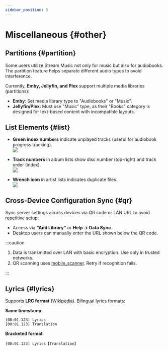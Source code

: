 ```yaml
---
sidebar_position: 5
---
```


# Miscellaneous {#other}

## Partitions {#partition}

Some users utilize Stream Music not only for music but also for audiobooks. The partition feature helps separate different audio types to avoid interference.

Currently, **Emby, Jellyfin, and Plex** support multiple media libraries (partitions):

- **Emby**: Set media library type to "Audiobooks" or "Music".
- **Jellyfin/Plex**: Must use "Music" type, as their "Books" category is designed for text-based content with incompatible layouts.

## List Elements {#list}

- **Green index numbers** indicate unplayed tracks (useful for audiobook progress tracking).  
  ![](https://oss.aqzscn.cn/resource/blog/img/2024/90011-293fd6ac80a1ce9bc85adf176c807e19.png)

- **Track numbers** in album lists show disc number (top-right) and track order (index).  
  ![](https://oss.aqzscn.cn/resource/blog/img/2024/90642-5882f5ffcf3b92988a49aaa5dac913c3.png)

- **Wrench icon** in artist lists indicates duplicate files.  
  ![](https://oss.aqzscn.cn/resource/blog/img/2024/7ec2a-423ad72f94ace289a7d801936d02e3f6.png)

## Cross-Device Configuration Sync {#qr}

Sync server settings across devices via QR code or LAN URL to avoid repetitive setup:

- Access via **"Add Library"** or **Help → Data Sync**.
- Desktop users can manually enter the URL shown below the QR code.

:::caution

1. Data is transmitted over LAN with basic encryption. Use only in trusted networks.
2. QR scanning uses [mobile_scanner](https://github.com/juliansteenbakker/mobile_scanner). Retry if recognition fails.

:::

## Lyrics {#lyrics}

Supports **LRC format** ([Wikipedia](https://en.wikipedia.org/wiki/LRC_(file_format))). Bilingual lyrics formats:

**Same timestamp**  

```
[00:01.123] Lyrics
[00:01.123] Translation
```

**Bracketed format**  

```
[00:01.123] Lyrics【Translation】
```